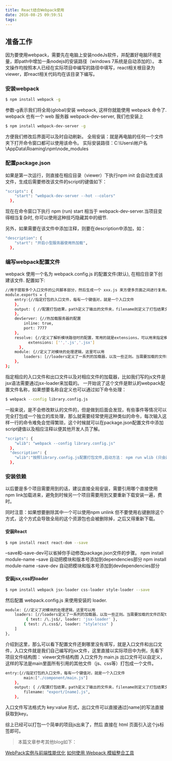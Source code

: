 ```yaml
---
title: React结合Webpack使用
date: 2016-08-25 09:59:51
tags:
---
```


## 准备工作

因为要使用webpack，需要先在电脑上安装nodeJs软件，并配置好电脑环境变量，即path中增加一条nodejs的安装路径（windows 7系统是自动添加的）。
本文操作均按照本人已经在实际项目中编写的路径中填写，react相关根目录为viewer，即react相关代码均在该目录下编写。

### 安装webpack

``` bash
$ npm install webpack -g
```

参数-g表示我们将全局(global)安装 webpack, 这样你就能使用 webpack 命令了.
webpack 也有一个 web 服务器 webpack-dev-server, 我们也安装上

``` bash
$ npm install webpack-dev-server -g
```

方便我们修改后界面可以及时自动刷新。
全局安装：就是再电脑的任何一个文件夹下打开命令窗口都可以使用该命令。
实际安装路径：C:\Users\帐户名\AppData\Roaming\npm\node_modules

### 配置package.json

如果是第一次运行，则直接在相应目录（viewer）下执行npm init 会自动生成该文件，生成后需要修改该文件的script的键值如下：

``` bash
"scripts": {
    "start": "webpack-dev-server --hot --colors"
  },
```
现在在命令窗口下执行 npm (run) start 相当于 webpack-dev-server.当项目变得相当复杂时, 你可以使用这种技巧隐藏其中的细节.

另外，如果需要在该文件中添加注释，则要在description中添加，如：

``` bash
"description": {
    "start": "开启小型服务器使用热加载",
  },
```

### 编写webpack配置文件

webpack 使用一个名为 webpack.config.js 的配置文件(默认), 在相应目录下创建该文件. 配置如下:

``` bash
//用于提取多个入口文件的公共脚本部分，然后生成一个 xxx.js 来方便多页面之间进行复用。
module.exports = {
    entry:{//指定打包的入口文件，每有一个键值对，就是一个入口文件
    },
    output: { //配置打包结果，path定义了输出的文件夹，filename则定义了打包结果文件的名称
    },
    devServer: {//热加载服务器的配置
        inline: true,
        port: 7777
    },
    resolve: {//定义了解析模块路径时的配置，常用的就是extensions，可以用来指定模块的后缀，这样在引入模块时就不需要写后缀了，会自动补全
          extensions: ['','.js','.jsx']
      },
    module: {//定义了对模块的处理逻辑，这里可以用
        loaders: [//loaders定义了一系列的加载器，以及一些正则。当需要加载的文件匹配test的正则时，就会调用后面的loader对文件进行处理，这正是webpack强大的原因。
    },
};
```

指定相应的入口文件和出口文件以及对相应文件的加载器，比如我们写的js文件是jsx语法需要通过jsx-loader来加载的。
一开始说了这个文件是默认的webpack配置文件名称，如果想要名称自定义也可以通过如下命令处理：

``` bash
$ webpack --config library.config.js
```

一般来说，是不会修改默认的文件的，但是做到后面会发现，有些事件等情况可以完全打包成一个独立的库处理，那么就需要经常使用这种类似的命令，每次输入这样一行的命令难免会觉得繁琐，这个时候就可以在package.json配置文件中添加script键值以及相应注释以便其他开发人员了解。

``` bash
"scripts": {
    "wlib": "webpack --config library.config.js"
  },
  "description": {
    "wlib":"按照library.config.js配置打包文件,启动方法： npm run wlib (只会运行一次 不改变默认配置文件)",
  },
```

### 安装依赖
以后要是多个项目需要用到的话，建议直接全局安装，需要引用哪个直接使用 npm link加载进来，避免到时候另一个项目需要用到又要重新下载安装一遍，费时。

同时注意：如果想要删除其中一个可以使用npm unlink 但不要使用右键删除这个方式，这个方式会导致全局的这个资源包也会被删除掉，之后又得重新下载。

#### 安装React

``` bash
$ npm install react react-dom --save
```

–save和–save-dev可以省掉你手动修改package.json文件的步骤。
npm install module-name –save 自动把模块和版本号添加到dependencies部分
npm install module-name –save-dev 自动把模块和版本号添加到devdependencies部分

#### 安装jsx,css的loader

``` bash
$ npm install webpack jsx-loader css-loader style-loader --save
```

然后配置 webpack.config.js 来使用安装的 loader.

```bash
module: {//定义了对模块的处理逻辑，这里可以用
    loaders: [//loaders定义了一系列的加载器，以及一些正则。当需要加载的文件匹配test的正则时，就会调用后面的loader对文件进行处理，这正是webpack强大的原因。
         { test: /\.js$/, loader: 'jsx-loader' },
        { test: /\.css$/, loader: "style!css" }
    ]
},
```

介绍到这里，那么可以看下配置文件还剩哪里没有填写，就是入口文件和出口文件，入口文件就是我们自己编写的jsx文件，这里直接以实际项目中为例，先看下项目文件结构图：
viewer文件结构图
入口文件为 main.js 出口文件可以自定义，这样的写法是main里面所有引用的其他文件（js、css等）打包成一个文件。

``` bash
entry:{//指定打包的入口文件，每有一个键值对，就是一个入口文件
        main:["./component/main.js"]
    },
    output: { //配置打包结果，path定义了输出的文件夹，filename则定义了打包结果文件的名称
        filename: "export/[name].js",
    },
```

入口文件写法格式为 key:value 形式，出口文件可以直接通过[name]的写法直接获取到key。

综上已经可以打包一个简单的项目js出来了，然后 直接在 html 页面引入这个js标签即可。

> 本篇文章参考其他blog如下：

[WebPack实例与前端性能优化](http://www.cnblogs.com/giveiris/p/5237080.html)
[如何使用 Webpack 模組整合工具](https://rhadow.github.io/2015/03/23/webpackIntro/)